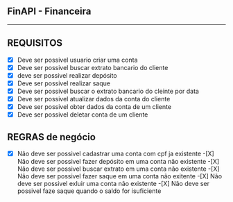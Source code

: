 ## FinAPI - Financeira

---

## REQUISITOS

- [x] Deve ser possivel usuario criar uma conta
- [x] Deve ser possivel buscar extrato bancario do cliente
- [x] deve ser possivel realizar depósito
- [x] Deve ser possivel realizar saque
- [x] Deve ser possivel buscar o extrato bancario do cleinte por data
- [x] Deve ser possivel atualizar dados da conta do cliente
- [x] Deve ser possivel obter dados da conta de um cliente
- [x] Deve ser possivel deletar conta de um cliente

## REGRAS de negócio

-[X] Não deve ser possivel cadastrar uma conta com cpf ja existente -[X] Não deve ser possivel fazer depósito em uma conta não existente -[X] Não deve ser possivel buscar extrato em uma conta não existente -[X] Não deve ser possivel fazer saque em uma conta não exitente -[X] Não deve ser possivel exluir uma conta não existente -[X] Não deve ser possivel faze saque quando o saldo for isuficiente
